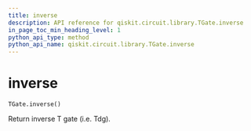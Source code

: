 ```yaml
---
title: inverse
description: API reference for qiskit.circuit.library.TGate.inverse
in_page_toc_min_heading_level: 1
python_api_type: method
python_api_name: qiskit.circuit.library.TGate.inverse
---
```


# inverse

<span id="qiskit.circuit.library.TGate.inverse" />

`TGate.inverse()`

Return inverse T gate (i.e. Tdg).

